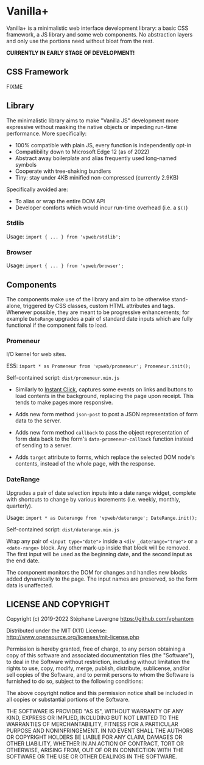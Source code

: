 # Vanilla+

<!--
[![license](https://img.shields.io/github/license/vphantom/vpweb.svg?style=plastic)]()
[![GitHub release](https://img.shields.io/github/release/vphantom/vpweb.svg?style=plastic)]()
-->

Vanilla+ is a minimalistic web interface development library: a basic CSS framework, a JS library and some web components.  No abstraction layers and only use the portions need without bloat from the rest.

**CURRENTLY IN EARLY STAGE OF DEVELOPMENT!**

## CSS Framework

FIXME

## Library

The minimalistic library aims to make "Vanilla JS" development more expressive without masking the native objects or impeding run-time performance.  More specifically:

- 100% compatible with plain JS, every function is independently opt-in
- Compatibility down to Microsoft Edge 12 (as of 2022)
- Abstract away boilerplate and alias frequently used long-named symbols
- Cooperate with tree-shaking bundlers
- Tiny: stay under 4KB minified non-compressed (currently 2.9KB)

Specifically avoided are:

- To alias or wrap the entire DOM API
- Developer comforts which would incur run-time overhead (i.e. a `$()`)

### Stdlib

Usage: `import { ... } from 'vpweb/stdlib';`

### Browser

Usage: `import { ... } from 'vpweb/browser';`

## Components

The components make use of the library and aim to be otherwise stand-alone, triggered by CSS classes, custom HTML attributes and tags.  Whenever possible, they are meant to be progressive enhancements; for example `DateRange` upgrades a pair of standard date inputs which are fully functional if the component fails to load.

### Promeneur

I/O kernel for web sites.

ES5: `import * as Promeneur from 'vpweb/promeneur'; Promeneur.init();`

Self-contained script: `dist/promeneur.min.js`

* Similarly to [Instant Click](http://instantclick.io/), captures some events on links and buttons to load contents in the background, replacing the page upon receipt.  This tends to make pages more responsive.

* Adds new form method `json-post` to post a JSON representation of form data to the server.

* Adds new form method `callback` to pass the object representation of form data back to the form's `data-promeneur-callback` function instead of sending to a server.

* Adds `target` attribute to forms, which replace the selected DOM node's contents, instead of the whole page, with the response.

### DateRange

Upgrades a pair of date selection inputs into a date range widget, complete with shortcuts to change by various increments (i.e. weekly, monthly, quarterly).

Usage: `import * as Daterange from 'vpweb/daterange'; DateRange.init();`

Self-contained script: `dist/daterange.min.js`

Wrap any pair of `<input type="date">` inside a `<div _daterange="true">` or a `<date-range>` block.  Any other mark-up inside that block will be removed.  The first input will be used as the beginning date, and the second input as the end date.

The component monitors the DOM for changes and handles new blocks added dynamically to the page.  The input names are preserved, so the form data is unaffected.

## LICENSE AND COPYRIGHT

Copyright (c) 2019-2022 Stéphane Lavergne <https://github.com/vphantom>

Distributed under the MIT (X11) License:
http://www.opensource.org/licenses/mit-license.php

Permission is hereby granted, free of charge, to any person obtaining a copy of this software and associated documentation files (the "Software"), to deal in the Software without restriction, including without limitation the rights to use, copy, modify, merge, publish, distribute, sublicense, and/or sell copies of the Software, and to permit persons to whom the Software is furnished to do so, subject to the following conditions:

The above copyright notice and this permission notice shall be included in all copies or substantial portions of the Software.

THE SOFTWARE IS PROVIDED "AS IS", WITHOUT WARRANTY OF ANY KIND, EXPRESS OR IMPLIED, INCLUDING BUT NOT LIMITED TO THE WARRANTIES OF MERCHANTABILITY, FITNESS FOR A PARTICULAR PURPOSE AND NONINFRINGEMENT. IN NO EVENT SHALL THE AUTHORS OR COPYRIGHT HOLDERS BE LIABLE FOR ANY CLAIM, DAMAGES OR OTHER LIABILITY, WHETHER IN AN ACTION OF CONTRACT, TORT OR OTHERWISE, ARISING FROM, OUT OF OR IN CONNECTION WITH THE SOFTWARE OR THE USE OR OTHER DEALINGS IN THE SOFTWARE.

